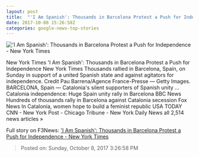 ```yaml
---
layout: post
title:  "'I Am Spanish': Thousands in Barcelona Protest a Push for Independence - New York Times"
date: 2017-10-08 15:26:58Z
categories: google-news-top-stories
---
```


!['I Am Spanish': Thousands in Barcelona Protest a Push for Independence - New York Times](https://static01.nyt.com/images/2017/10/09/world/09catalonia-6/09catalonia-6-facebookJumbo.jpg)

New York Times 'I Am Spanish': Thousands in Barcelona Protest a Push for Independence New York Times Thousands rallied in Barcelona, Spain, on Sunday in support of a united Spanish state and against agitators for independence. Credit Pau Barrena/Agence France-Presse — Getty Images. BARCELONA, Spain — Catalonia's silent supporters of Spanish unity ... Catalonia independence: Huge Spain unity rally in Barcelona BBC News Hundreds of thousands rally in Barcelona against Catalonia secession Fox News In Catalonia, women hope to build a feminist republic USA TODAY CNN - New York Post - Chicago Tribune - New York Daily News all 2,514 news articles »


Full story on F3News: ['I Am Spanish': Thousands in Barcelona Protest a Push for Independence - New York Times](http://www.f3nws.com/n/yRSmGE)

> Posted on: Sunday, October 8, 2017 3:26:58 PM
